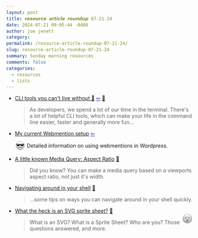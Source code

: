 ```yaml
---
layout: post
title: 𝙧𝙚𝙨𝙤𝙪𝙧𝙘𝙚 𝙖𝙧𝙩𝙞𝙘𝙡𝙚 𝙧𝙤𝙪𝙣𝙙𝙪𝙥 07-21-24
date: 2024-07-21 09:05:44 -0400
author: joe jenett
category: 
permalink: /resource-article-roundup-07-21-24/
slug: resource-article-roundup-07-21-24
summary: Sunday morning resources
comments: false
categories:
  - resources
  - lists
---
```

<ul class="links">
	<li><a title="Alicia Sykes's Blog" href="https://www.aliciasykes.com/blog/cli-tools-you-cant-live-without-">CLI tools you can't live without 🔧</a>  <a title="source" href="https://www.aliciasykes.com/blog/one-line-web-server-"> <span style="color:blue;">&#8678;</span></a> <a href="https://pinboard.in/u:fileformat">📌</a><blockquote><p>As developers, we spend a lot of our time in the terminal. There's a lot of helpful CLI tools, which can make your life in the command line easier, faster and generally more fun...</p></blockquote></li>
	<li><a title="My current Webmention setup – Nick Simson" href="https://nicksimson.com/posts/webmention-config-2024/">My current Webmention setup</a>  <a title="source" href="https://johnjohnston.info/blog/likes-my-current-webmention-setup/"><span style="color:blue;">&#8678;</span></a><p> <img src="/images/eguy.png" alt="" width="28" style="vertical-align:middle;margin-top:-4px;"> Detailed information on  using webmentions in Wordpress.</p></li>
	<li><a title="Chip Cullen" href="https://chipcullen.com/media-query-aspect-ratio/">A little known Media Query: Aspect Ratio</a> <a href="https://pinboard.in/u:roger">📌</a><blockquote><p>Did you know? You can make a media query based on a viewports aspect ratio, not just it&#39;s width.</p></blockquote></li>
	<li><a title="meain/blog" href="https://blog.meain.io/2023/navigating-around-in-shell/">Navigating around in your shell</a> <a href="https://pinboard.in/u:tdjones">📌</a><blockquote><p>...some tips on ways you can navigate around in your shell quickly.</p></blockquote></li>
	<li><a title="Ryan Trimble" href="https://ryantrimble.com/blog/what-the-heck-is-an-svg-sprite-sheet/">What the heck is an SVG sprite sheet?</a> <a href="https://pinboard.in/u:zero1infinity">📌</a>
	<span style="position:relative;float:right;font-size:1.75em;top:16px;"><img src="/images/surpguy.png" alt="" title="huh" width="28"></span><blockquote>
	<p>
	What is an SVG? What is a Sprite Sheet? Who are you? Those questions answered, and more.
	</p>
	</blockquote>
	</li>
</ul>
<a style="display:none;" href="https://brid.gy/publish/mastodon"><small>(cross-posted to mastodon)</small></a>